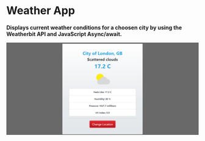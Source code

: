 # Weather App
**Displays current weather conditions for a choosen city by using the Weatherbit API and JavaScript Async/await.**

![](https://github.com/bertusrocky/weather_app/blob/master/readme_pic.PNG)
